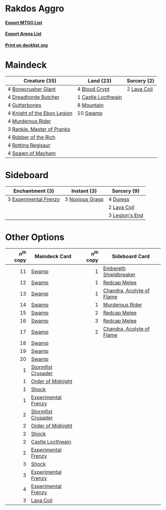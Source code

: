 # Rakdos Aggro

#### [Export MTGO List](../collection/Rakdos%20Aggro/Rakdos%20Aggro.txt)
#### [Export Arena List](../collection/Rakdos%20Aggro/Rakdos%20Aggro_arena.txt)
#### [Print on decklist.org](http://decklist.org/?deckmain=4%09Blood%20Crypt%0A4%09Bonecrusher%20Giant%0A1%09Castle%20Locthwain%0A4%09Dreadhorde%20Butcher%0A4%09Gutterbones%0A4%09Knight%20of%20the%20Ebon%20Legion%0A2%09Lava%20Coil%0A8%09Mountain%0A4%09Murderous%20Rider%0A3%09Rankle,%20Master%20of%20Pranks%0A4%09Robber%20of%20the%20Rich%0A4%09Rotting%20Regisaur%0A4%09Spawn%20of%20Mayhem%0A10%09Swamp&deckside=4%09Duress%0A3%09Experimental%20Frenzy%0A2%09Lava%20Coil%0A3%09Legion's%20End%0A3%09Noxious%20Grasp)
# Maindeck

|                                            Creature (35)                                             |                                          Land (23)                                          |                                     Sorcery (2)                                      |
|------------------------------------------------------------------------------------------------------|---------------------------------------------------------------------------------------------|--------------------------------------------------------------------------------------|
|4 [Bonecrusher Giant](http://gatherer.wizards.com/Pages/Card/Details.aspx?multiverseid=473077)        |4 [Blood Crypt](http://gatherer.wizards.com/Pages/Card/Details.aspx?multiverseid=97102)      |2 [Lava Coil](http://gatherer.wizards.com/Pages/Card/Details.aspx?multiverseid=452858)|
|4 [Dreadhorde Butcher](http://gatherer.wizards.com/Pages/Card/Details.aspx?multiverseid=461121)       |1 [Castle Locthwain](http://gatherer.wizards.com/Pages/Card/Details.aspx?multiverseid=473203)|                                                                                      |
|4 [Gutterbones](http://gatherer.wizards.com/Pages/Card/Details.aspx?multiverseid=457220)              |8 [Mountain](http://gatherer.wizards.com/Pages/Card/Details.aspx?multiverseid=439859)        |                                                                                      |
|4 [Knight of the Ebon Legion](http://gatherer.wizards.com/Pages/Card/Details.aspx?multiverseid=466859)|10 [Swamp](http://gatherer.wizards.com/Pages/Card/Details.aspx?multiverseid=439858)          |                                                                                      |
|4 [Murderous Rider](http://gatherer.wizards.com/Pages/Card/Details.aspx?multiverseid=473059)          |                                                                                             |                                                                                      |
|3 [Rankle, Master of Pranks](http://gatherer.wizards.com/Pages/Card/Details.aspx?multiverseid=473063) |                                                                                             |                                                                                      |
|4 [Robber of the Rich](http://gatherer.wizards.com/Pages/Card/Details.aspx?multiverseid=473100)       |                                                                                             |                                                                                      |
|4 [Rotting Regisaur](http://gatherer.wizards.com/Pages/Card/Details.aspx?multiverseid=466865)         |                                                                                             |                                                                                      |
|4 [Spawn of Mayhem](http://gatherer.wizards.com/Pages/Card/Details.aspx?multiverseid=457229)          |                                                                                             |                                                                                      |


# Sideboard

|                                        Enchantment (3)                                         |                                       Instant (3)                                        |                                       Sorcery (9)                                       |
|------------------------------------------------------------------------------------------------|------------------------------------------------------------------------------------------|-----------------------------------------------------------------------------------------|
|3 [Experimental Frenzy](http://gatherer.wizards.com/Pages/Card/Details.aspx?multiverseid=452849)|3 [Noxious Grasp](http://gatherer.wizards.com/Pages/Card/Details.aspx?multiverseid=466864)|4 [Duress](http://gatherer.wizards.com/Pages/Card/Details.aspx?multiverseid=14557)       |
|                                                                                                |                                                                                          |2 [Lava Coil](http://gatherer.wizards.com/Pages/Card/Details.aspx?multiverseid=452858)   |
|                                                                                                |                                                                                          |3 [Legion's End](http://gatherer.wizards.com/Pages/Card/Details.aspx?multiverseid=466860)|


# Other Options

|*n*<sup>th</sup> copy|                                        Maindeck Card                                         |*n*<sup>th</sup> copy|                                           Sideboard Card                                           |
|--------------------:|----------------------------------------------------------------------------------------------|--------------------:|----------------------------------------------------------------------------------------------------|
|                   11|[Swamp](http://gatherer.wizards.com/Pages/Card/Details.aspx?multiverseid=439858)              |                    1|[Embereth Shieldbreaker](http://gatherer.wizards.com/Pages/Card/Details.aspx?multiverseid=473084)   |
|                   12|[Swamp](http://gatherer.wizards.com/Pages/Card/Details.aspx?multiverseid=439858)              |                    1|[Redcap Melee](http://gatherer.wizards.com/Pages/Card/Details.aspx?multiverseid=473097)             |
|                   13|[Swamp](http://gatherer.wizards.com/Pages/Card/Details.aspx?multiverseid=439858)              |                    1|[Chandra, Acolyte of Flame](http://gatherer.wizards.com/Pages/Card/Details.aspx?multiverseid=466880)|
|                   14|[Swamp](http://gatherer.wizards.com/Pages/Card/Details.aspx?multiverseid=439858)              |                    1|[Murderous Rider](http://gatherer.wizards.com/Pages/Card/Details.aspx?multiverseid=473059)          |
|                   15|[Swamp](http://gatherer.wizards.com/Pages/Card/Details.aspx?multiverseid=439858)              |                    2|[Redcap Melee](http://gatherer.wizards.com/Pages/Card/Details.aspx?multiverseid=473097)             |
|                   16|[Swamp](http://gatherer.wizards.com/Pages/Card/Details.aspx?multiverseid=439858)              |                    3|[Redcap Melee](http://gatherer.wizards.com/Pages/Card/Details.aspx?multiverseid=473097)             |
|                   17|[Swamp](http://gatherer.wizards.com/Pages/Card/Details.aspx?multiverseid=439858)              |                    2|[Chandra, Acolyte of Flame](http://gatherer.wizards.com/Pages/Card/Details.aspx?multiverseid=466880)|
|                   18|[Swamp](http://gatherer.wizards.com/Pages/Card/Details.aspx?multiverseid=439858)              |                     |                                                                                                    |
|                   19|[Swamp](http://gatherer.wizards.com/Pages/Card/Details.aspx?multiverseid=439858)              |                     |                                                                                                    |
|                   20|[Swamp](http://gatherer.wizards.com/Pages/Card/Details.aspx?multiverseid=439858)              |                     |                                                                                                    |
|                    1|[Stormfist Crusader](http://gatherer.wizards.com/Pages/Card/Details.aspx?multiverseid=473165) |                     |                                                                                                    |
|                    1|[Order of Midnight](http://gatherer.wizards.com/Pages/Card/Details.aspx?multiverseid=473061)  |                     |                                                                                                    |
|                    1|[Shock](http://gatherer.wizards.com/Pages/Card/Details.aspx?multiverseid=129732)              |                     |                                                                                                    |
|                    1|[Experimental Frenzy](http://gatherer.wizards.com/Pages/Card/Details.aspx?multiverseid=452849)|                     |                                                                                                    |
|                    2|[Stormfist Crusader](http://gatherer.wizards.com/Pages/Card/Details.aspx?multiverseid=473165) |                     |                                                                                                    |
|                    2|[Order of Midnight](http://gatherer.wizards.com/Pages/Card/Details.aspx?multiverseid=473061)  |                     |                                                                                                    |
|                    2|[Shock](http://gatherer.wizards.com/Pages/Card/Details.aspx?multiverseid=129732)              |                     |                                                                                                    |
|                    2|[Castle Locthwain](http://gatherer.wizards.com/Pages/Card/Details.aspx?multiverseid=473203)   |                     |                                                                                                    |
|                    2|[Experimental Frenzy](http://gatherer.wizards.com/Pages/Card/Details.aspx?multiverseid=452849)|                     |                                                                                                    |
|                    3|[Shock](http://gatherer.wizards.com/Pages/Card/Details.aspx?multiverseid=129732)              |                     |                                                                                                    |
|                    3|[Experimental Frenzy](http://gatherer.wizards.com/Pages/Card/Details.aspx?multiverseid=452849)|                     |                                                                                                    |
|                    4|[Experimental Frenzy](http://gatherer.wizards.com/Pages/Card/Details.aspx?multiverseid=452849)|                     |                                                                                                    |
|                    3|[Lava Coil](http://gatherer.wizards.com/Pages/Card/Details.aspx?multiverseid=452858)          |                     |                                                                                                    |

